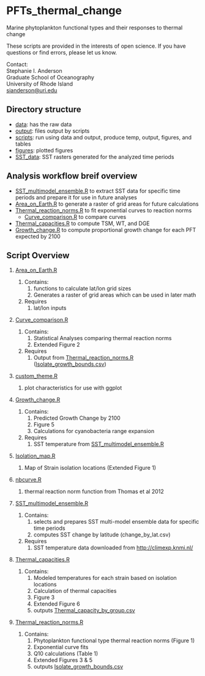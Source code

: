 # PFTs_thermal_change
Marine phytoplankton functional types and their responses to thermal change

These scripts are provided in the interests of open science. If you have questions or find errors, please let us know.

Contact:<br/>
Stephanie I. Anderson<br/>
Graduate School of Oceanography<br/>
University of Rhode Island<br/>
sianderson@uri.edu<br/>


## Directory structure
- [data](data/): has the raw data
- [output](output/): files output by scripts 
- [scripts](scripts/): run using data and output, produce temp, output, figures, and tables
- [figures](figures/): plotted figures
- [SST_data](SST_data/): SST rasters generated for the analyzed time periods


## Analysis  workflow breif overview
- [SST_multimodel_ensemble.R](scripts/SST_multimodel_ensemble.R) to extract SST data for specific time periods and prepare it for use in future analyses
- [Area_on_Earth.R](scripts/Area_on_Earth.R) to generate a raster of grid areas for future calculations
- [Thermal_reaction_norms.R](scripts/Thermal_reaction_norms.R) to fit exponential curves to reaction norms
    - [Curve_comparison.R](scripts/urve_comparison.R) to compare curves
- [Thermal_capacities.R](scripts/Thermal_capacities.R) to compute TSM, WT, and DGE
- [Growth_change.R](scripts/Growth_change.R) to compute proportional growth change for each PFT expected by 2100


## Script Overview

1. [Area_on_Earth.R](scripts/Area_on_Earth.R)
    1. Contains:
        1. functions to calculate lat/lon grid sizes
        2. Generates a raster of grid areas which can be used in later math
    2. Requires
        1. lat/lon inputs

2. [Curve_comparison.R](scripts/urve_comparison.R)
    1. Contains:
        1. Statistical Analyses comparing thermal reaction norms
        2. Extended Figure 2
    2. Requires
        1. Output from [Thermal_reaction_norms.R](scripts/Thermal_reaction_norms.R) ([Isolate_growth_bounds.csv](output/Isolate_growth_bounds.csv))

3. [custom_theme.R](scripts/custom_theme.R)
    1. plot characteristics for use with ggplot

4. [Growth_change.R](scripts/Growth_change.R)
    1. Contains:
        1. Predicted Growth Change by 2100
        2. Figure 5
        3. Calculations for cyanobacteria range expansion
    2. Requires
        1. SST temperature from [SST_multimodel_ensemble.R](scripts/SST_multimodel_ensemble.R)

5. [Isolation_map.R](scripts/Isolation_map.R)
    1. Map of Strain isolation locations (Extended Figure 1)

6. [nbcurve.R](scripts/nbcurve.R)
    1. thermal reaction norm function from Thomas et al 2012

7. [SST_multimodel_ensemble.R](scripts/SST_multimodel_ensemble.R)
    1. Contains:
        1. selects and prepares SST multi-model ensemble data for specific time periods
        2. computes SST change by latitude (change_by_lat.csv)
    2. Requires
        1. SST temperature data downloaded from http://climexp.knmi.nl/ 

8. [Thermal_capacities.R](scripts/Thermal_capacities.R)
    1. Contains:
        1. Modeled temperatures for each strain based on isolation locations
        2. Calculation of thermal capacities
        3. Figure 3
        4. Extended Figure 6
        5. outputs [Thermal_capacity_by_group.csv](output/Thermal_capacity_by_group.csv)

9. [Thermal_reaction_norms.R](scripts/Thermal_reaction_norms.R)
    1. Contains:
        1. Phytoplankton functional type thermal reaction norms (Figure 1)
        2. Exponential curve fits
        3. Q10 calculations (Table 1)
        4. Extended Figures 3 & 5
        5. outputs [Isolate_growth_bounds.csv](output/Isolate_growth_bounds.csv)
